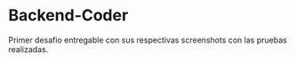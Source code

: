 # Backend-Coder

Primer desafio entregable con sus respectivas screenshots con las pruebas realizadas.

